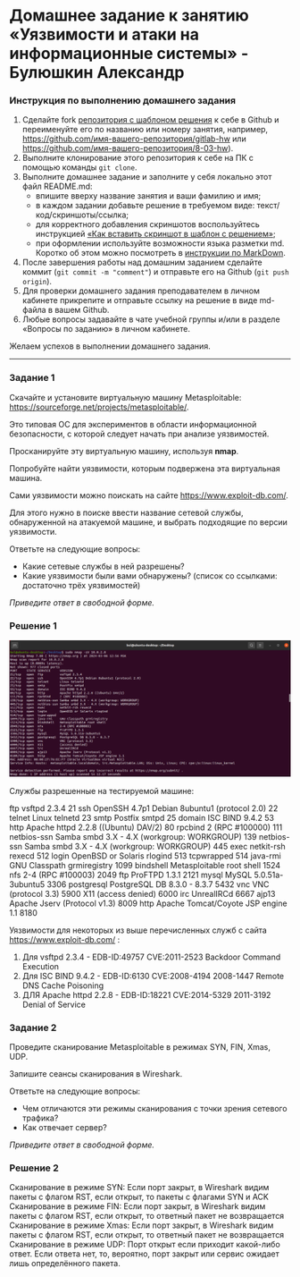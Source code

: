 # Домашнее задание к занятию «Уязвимости и атаки на информационные системы» - Булюшкин Александр

### Инструкция по выполнению домашнего задания

1. Сделайте fork [репозитория c шаблоном решения](https://github.com/netology-code/sys-pattern-homework) к себе в Github и переименуйте его по названию или номеру занятия, например, https://github.com/имя-вашего-репозитория/gitlab-hw или https://github.com/имя-вашего-репозитория/8-03-hw).
2. Выполните клонирование этого репозитория к себе на ПК с помощью команды `git clone`.
3. Выполните домашнее задание и заполните у себя локально этот файл README.md:
   - впишите вверху название занятия и ваши фамилию и имя;
   - в каждом задании добавьте решение в требуемом виде: текст/код/скриншоты/ссылка;
   - для корректного добавления скриншотов воспользуйтесь инструкцией [«Как вставить скриншот в шаблон с решением»](https://github.com/netology-code/sys-pattern-homework/blob/main/screen-instruction.md);
   - при оформлении используйте возможности языка разметки md. Коротко об этом можно посмотреть в [инструкции по MarkDown](https://github.com/netology-code/sys-pattern-homework/blob/main/md-instruction.md).
4. После завершения работы над домашним заданием сделайте коммит (`git commit -m "comment"`) и отправьте его на Github (`git push origin`).
5. Для проверки домашнего задания преподавателем в личном кабинете прикрепите и отправьте ссылку на решение в виде md-файла в вашем Github.
6. Любые вопросы задавайте в чате учебной группы и/или в разделе «Вопросы по заданию» в личном кабинете.

Желаем успехов в выполнении домашнего задания.

------

### Задание 1

Скачайте и установите виртуальную машину Metasploitable: https://sourceforge.net/projects/metasploitable/.

Это типовая ОС для экспериментов в области информационной безопасности, с которой следует начать при анализе уязвимостей.

Просканируйте эту виртуальную машину, используя **nmap**.

Попробуйте найти уязвимости, которым подвержена эта виртуальная машина.

Сами уязвимости можно поискать на сайте https://www.exploit-db.com/.

Для этого нужно в поиске ввести название сетевой службы, обнаруженной на атакуемой машине, и выбрать подходящие по версии уязвимости.

Ответьте на следующие вопросы:

- Какие сетевые службы в ней разрешены?
- Какие уязвимости были вами обнаружены? (список со ссылками: достаточно трёх уязвимостей)
  
*Приведите ответ в свободной форме.*  

### Решение 1

![Task_01.png](https://github.com/bulrza/13-01/blob/main/img/Task_01a.png)

 Службы разрешенные на тестируемой машине:
 
ftp  vsftpd 2.3.4  21
ssh  OpenSSH 4.7p1 Debian 8ubuntu1 (protocol 2.0)  22
telnet  Linux telnetd  23
smtp  Postfix smtpd  25
domain  ISC BIND 9.4.2  53
http  Apache httpd 2.2.8 ((Ubuntu) DAV/2)  80
rpcbind  2 (RPC #100000)  111
netbios-ssn Samba smbd 3.X - 4.X (workgroup: WORKGROUP)  139
netbios-ssn Samba smbd 3.X - 4.X (workgroup: WORKGROUP)  445
exec  netkit-rsh rexecd  512
login  OpenBSD or Solaris rlogind  513
tcpwrapped  514
java-rmi  GNU Classpath grmiregistry  1099
bindshell  Metasploitable root shell  1524
nfs  2-4 (RPC #100003)  2049
ftp  ProFTPD 1.3.1  2121
mysql  MySQL 5.0.51a-3ubuntu5  3306
postgresql  PostgreSQL DB 8.3.0 - 8.3.7  5432
vnc  VNC (protocol 3.3)  5900
X11  (access denied)  6000
irc  UnrealIRCd  6667
ajp13  Apache Jserv (Protocol v1.3)  8009
http  Apache Tomcat/Coyote JSP engine 1.1  8180

 Уязвимости для некоторых из выше перечисленных служб с сайта https://www.exploit-db.com/ :
1.  Для vsftpd 2.3.4 - EDB-ID:49757 CVE:2011-2523  Backdoor Command Execution
2.  Для ISC BIND 9.4.2 - EDB-ID:6130 CVE:2008-4194 2008-1447 Remote DNS Cache Poisoning
3.  ДЛЯ Apache httpd 2.2.8 - EDB-ID:18221 CVE:2014-5329 2011-3192 Denial of Service

### Задание 2

Проведите сканирование Metasploitable в режимах SYN, FIN, Xmas, UDP.

Запишите сеансы сканирования в Wireshark.

Ответьте на следующие вопросы:

- Чем отличаются эти режимы сканирования с точки зрения сетевого трафика?
- Как отвечает сервер?

*Приведите ответ в свободной форме.*

### Решение 2

 Сканирование в режиме SYN:
Если порт закрыт, в  Wireshark видим пакеты с флагом RST, если открыт, то пакеты с флагами SYN и ACK
 Сканирование в режиме FIN:
Если порт закрыт, в Wireshark видим пакеты с флагом RST, если открыт, то ответный пакет не возвращается
 Сканирование в режиме Xmas:
Если порт закрыт, в Wireshark видим пакеты с флагом RST, если открыт, то ответный пакет не возвращается
 Сканирование в режиме UDP:
Порт открыт если приходит какой-либо ответ. Если ответа нет, то, вероятно, порт закрыт или сервис ожидает лишь определённого пакета.


